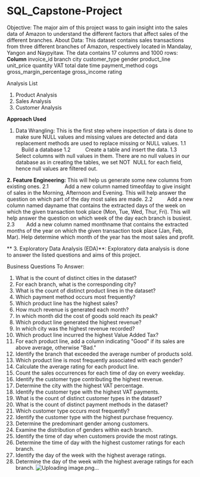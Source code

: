 # SQL_Capstone-Project
Objective: The major aim of this project wass to gain insight into the sales data of Amazon to understand the different factors that affect sales of the different branches.
About Data: This dataset contains sales transactions from three different branches of Amazon, respectively located in Mandalay, Yangon and Naypyitaw. The data contains 17 columns and 1000 rows:
**Column**
invoice_id
branch
city
customer_type
gender
product_line
unit_price
quantity
VAT
total
date
time
payment_method
cogs
gross_margin_percentage
gross_income
rating

Analysis List

1. Product Analysis
2. Sales Analysis
3. Customer Analysis

**Approach Used**
1. Data Wrangling: This is the first step where inspection of data is done to make sure NULL values and missing values are detected and data replacement methods are used to replace missing or NULL values.
1.1          Build a database
1.2          Create a table and insert the data.
1.3          Select columns with null values in them. There are no null values in our database as in creating the tables, we set NOT  NULL for each field, hence null values are filtered out.

**2. Feature Engineering:** This will help us generate some new columns from existing ones.
2.1           Add a new column named timeofday to give insight of sales in the Morning, Afternoon and Evening. This will help answer the question on which part of the day most sales are made.
2.2          Add a new column named dayname that contains the extracted days of the week on which the given transaction took place (Mon, Tue, Wed, Thur, Fri). This will help answer the question on which week of the day each branch is busiest.
2.3        Add a new column named monthname that contains the extracted months of the year on which the given transaction took place (Jan, Feb, Mar). Help determine which month of the year has the most sales and profit.

** 3. Exploratory Data Analysis (EDA)**: Exploratory data analysis is done to answer the listed questions and aims of this project.

Business Questions To Answer:
1. What is the count of distinct cities in the dataset?
2. For each branch, what is the corresponding city?
3. What is the count of distinct product lines in the dataset?
4. Which payment method occurs most frequently?
5. Which product line has the highest sales?
6. How much revenue is generated each month?
7. In which month did the cost of goods sold reach its peak?
8. Which product line generated the highest revenue?
9. In which city was the highest revenue recorded?
10. Which product line incurred the highest Value Added Tax?
11. For each product line, add a column indicating "Good" if its sales are above average, otherwise "Bad."
12. Identify the branch that exceeded the average number of products sold.
13. Which product line is most frequently associated with each gender?
14. Calculate the average rating for each product line.
15. Count the sales occurrences for each time of day on every weekday.
16. Identify the customer type contributing the highest revenue.
17. Determine the city with the highest VAT percentage.
18. Identify the customer type with the highest VAT payments.
19. What is the count of distinct customer types in the dataset?
20. What is the count of distinct payment methods in the dataset?
21. Which customer type occurs most frequently?
22. Identify the customer type with the highest purchase frequency.
23. Determine the predominant gender among customers.
24. Examine the distribution of genders within each branch.
25. Identify the time of day when customers provide the most ratings.
26. Determine the time of day with the highest customer ratings for each branch.
27. Identify the day of the week with the highest average ratings.
28. Determine the day of the week with the highest average ratings for each branch.
![Uploading image.png…]()
